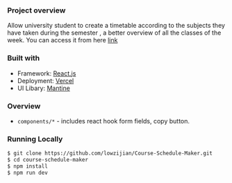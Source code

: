 ### Project overview
Allow university student to create a timetable according to the subjects they have taken during the semester , a better overview of all the classes of the week. You can access it from here [link](https://course-schedule-maker.vercel.app/)

### Built with
- Framework: [React.js](https://reactjs.org/)
- Deployment: [Vercel](https://vercel.com/)
- UI Libary: [Mantine](https://mantine.dev/)

### Overview
- `components/*` - includes react hook form fields, copy button.

### Running Locally

```bash
$ git clone https://github.com/lowzijian/Course-Schedule-Maker.git
$ cd course-schedule-maker
$ npm install
$ npm run dev
```
